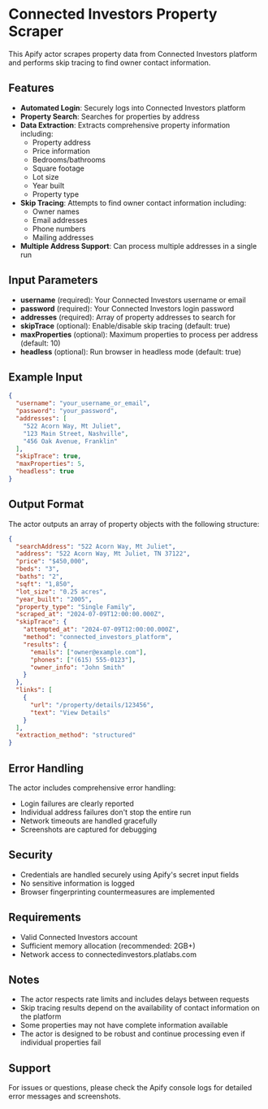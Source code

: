 # Connected Investors Property Scraper

This Apify actor scrapes property data from Connected Investors platform and performs skip tracing to find owner contact information.

## Features

- **Automated Login**: Securely logs into Connected Investors platform
- **Property Search**: Searches for properties by address
- **Data Extraction**: Extracts comprehensive property information including:
  - Property address
  - Price information
  - Bedrooms/bathrooms
  - Square footage
  - Lot size
  - Year built
  - Property type
- **Skip Tracing**: Attempts to find owner contact information including:
  - Owner names
  - Email addresses
  - Phone numbers
  - Mailing addresses
- **Multiple Address Support**: Can process multiple addresses in a single run

## Input Parameters

- **username** (required): Your Connected Investors username or email
- **password** (required): Your Connected Investors login password
- **addresses** (required): Array of property addresses to search for
- **skipTrace** (optional): Enable/disable skip tracing (default: true)
- **maxProperties** (optional): Maximum properties to process per address (default: 10)
- **headless** (optional): Run browser in headless mode (default: true)

## Example Input

```json
{
  "username": "your_username_or_email",
  "password": "your_password",
  "addresses": [
    "522 Acorn Way, Mt Juliet",
    "123 Main Street, Nashville",
    "456 Oak Avenue, Franklin"
  ],
  "skipTrace": true,
  "maxProperties": 5,
  "headless": true
}
```

## Output Format

The actor outputs an array of property objects with the following structure:

```json
{
  "searchAddress": "522 Acorn Way, Mt Juliet",
  "address": "522 Acorn Way, Mt Juliet, TN 37122",
  "price": "$450,000",
  "beds": "3",
  "baths": "2",
  "sqft": "1,850",
  "lot_size": "0.25 acres",
  "year_built": "2005",
  "property_type": "Single Family",
  "scraped_at": "2024-07-09T12:00:00.000Z",
  "skipTrace": {
    "attempted_at": "2024-07-09T12:00:00.000Z",
    "method": "connected_investors_platform",
    "results": {
      "emails": ["owner@example.com"],
      "phones": ["(615) 555-0123"],
      "owner_info": "John Smith"
    }
  },
  "links": [
    {
      "url": "/property/details/123456",
      "text": "View Details"
    }
  ],
  "extraction_method": "structured"
}
```

## Error Handling

The actor includes comprehensive error handling:
- Login failures are clearly reported
- Individual address failures don't stop the entire run
- Network timeouts are handled gracefully
- Screenshots are captured for debugging

## Security

- Credentials are handled securely using Apify's secret input fields
- No sensitive information is logged
- Browser fingerprinting countermeasures are implemented

## Requirements

- Valid Connected Investors account
- Sufficient memory allocation (recommended: 2GB+)
- Network access to connectedinvestors.platlabs.com

## Notes

- The actor respects rate limits and includes delays between requests
- Skip tracing results depend on the availability of contact information on the platform
- Some properties may not have complete information available
- The actor is designed to be robust and continue processing even if individual properties fail

## Support

For issues or questions, please check the Apify console logs for detailed error messages and screenshots.